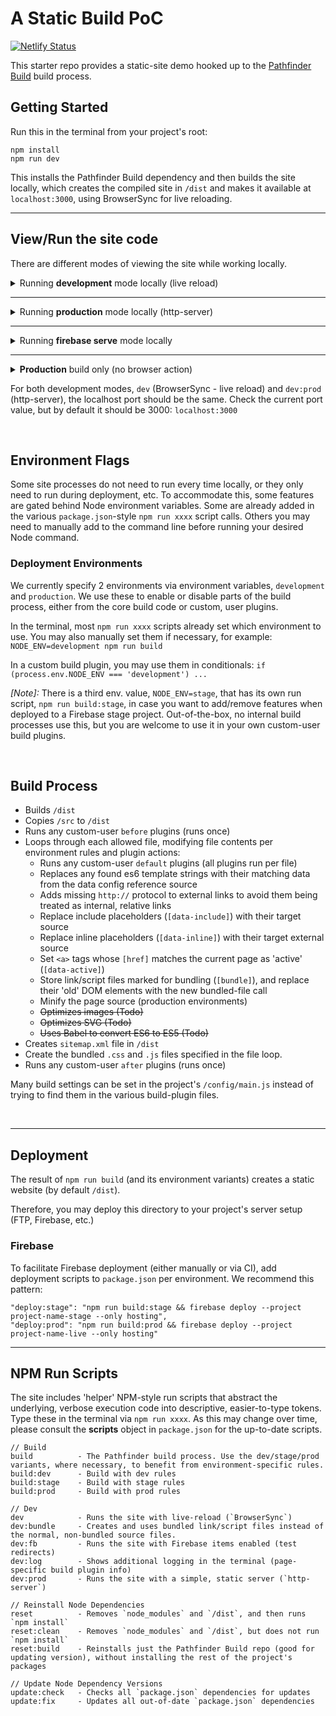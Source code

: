 # A Static Build PoC

[![Netlify Status](https://api.netlify.com/api/v1/badges/3940ba98-f07f-49dd-babf-5122295d9b61/deploy-status)](https://app.netlify.com/sites/ibmc/deploys)

This starter repo provides a static-site demo hooked up to the [Pathfinder Build](https://gitlab.pint.com/pathfinder/build) build process.

## Getting Started

Run this in the terminal from your project's root:

```
npm install
npm run dev
```

This installs the Pathfinder Build dependency and then builds the site locally, which creates the compiled site in `/dist` and makes it available at `localhost:3000`, using BrowserSync for live reloading.

---
## View/Run the site code

There are different modes of viewing the site while working locally.

<details>
  <summary>Running <strong>development</strong> mode locally (live reload)</summary><br>

  To view your codebase locally, run `npm run dev`.

  1. This first runs `/node_modules/pathfinder/scripts/build.js`, which copies the `/src` files to `/dist`, and then modifies them per each the active build plugins.
  2. After the `/dist` folder files are built, `/node_modules/pathfinder/scripts/dev.js` runs, which starts the BrowserSync live-reload server.

  _[Note]:_ By default, files are not minified and link/script elements marked `[data-inline]` are not inlined (retain external file call).  
  This way, when using dev tools to inspect in `localhost`, you see the correct line numbers, etc.

  _[Note]:_ Some functionality may be enabled or disabled only in this environment. In `package.json`, we specify a node environment variable to designate development-mode: `NODE_ENV=development npm run build && node scripts/dev.js`.
  In the various build-plugin files, you'll then see some code affected via:<br>
  `if (process.env.NODE_ENV === 'development')`<br> 
  or<br> 
  `if (process.env.NODE_ENV !== 'development')`.
</details>

---

<details>
  <summary>Running <strong>production</strong> mode locally (http-server)</summary><br>

  To view the static, ready-for-production version of the site locally, run `npm run dev:prod`.

  Instead of running BrowserSync live-reload, it instead runs `http-server` to be a simple, static server. This has the benefit of not injecting the 2 scripts BrowserSync adds, and emulates how the site should look and behave on the production server (pure-static site pages).
</details>

---

<details>
  <summary>Running <strong>firebase serve</strong> mode locally</summary><br>

  To test firebase functionality locally, namely testing redirects in `firebase.json`, run the command `npm run dev:fb`. 

  This runs `firebase serve` against the `/dist` folder.
</details>

---

<details>
  <summary><strong>Production</strong> build only (no browser action)</summary><br>

  If you just need to build the `/dist` directory, run `npm run build:prod`.

  _[Note]:_ The above NPM run script is equivalent to: `NODE_ENV=production npm run build`.
</details>

For both development modes, `dev` (BrowserSync - live reload) and `dev:prod` (http-server), the localhost port should be the same. Check the current port value,
but by default it should be 3000: `localhost:3000`

&nbsp;

## Environment Flags

Some site processes do not need to run every time locally, or they only need to run during deployment, etc. To accommodate this, some features are gated behind Node environment variables.
Some are already added in the various `package.json`-style `npm run xxxx` script calls. Others you may need to manually add to the command line before running your desired Node command.

### Deployment Environments

We currently specify 2 environments via environment variables, `development` and `production`. We use these to enable or disable parts of the build process, either from the core build code or custom, user plugins.

In the terminal, most `npm run xxxx` scripts already set which environment to use. You may also manually set them if necessary, for example: `NODE_ENV=development npm run build`

In a custom build plugin, you may use them in conditionals: `if (process.env.NODE_ENV === 'development') ...`

_[Note]:_ There is a third env. value, `NODE_ENV=stage`, that has its own run script, `npm run build:stage`, in case you want to add/remove features when deployed to a Firebase stage project. 
Out-of-the-box, no internal build processes use this, but you are welcome to use it in your own custom-user build plugins.

&nbsp;

## Build Process

* Builds `/dist`
* Copies `/src` to `/dist`
* Runs any custom-user `before` plugins (runs once)
* Loops through each allowed file, modifying file contents per environment rules and plugin actions:
  * Runs any custom-user `default` plugins (all plugins run per file)
  * Replaces any found es6 template strings with their matching data from the data config reference source
  * Adds missing `http://` protocol to external links to avoid them being treated as internal, relative links
  * Replace include placeholders (`[data-include]`) with their target source
  * Replace inline placeholders (`[data-inline]`) with their target external source
  * Set `<a>` tags whose `[href]` matches the current page as 'active' (`[data-active]`)
  * Store link/script files marked for bundling (`[bundle]`), and replace their 'old' DOM elements with the new bundled-file call
  * Minify the page source (production environments)
  * ~~Optimizes images (Todo)~~
  * ~~Optimizes SVG (Todo)~~
  * ~~Uses Babel to convert ES6 to ES5 (Todo)~~
* Creates `sitemap.xml` file in `/dist`
* Create the bundled `.css` and `.js` files specified in the file loop.
* Runs any custom-user `after` plugins (runs once)

Many build settings can be set in the project's `/config/main.js` instead of trying to find them in the various build-plugin files.

&nbsp;

---

## Deployment

The result of `npm run build` (and its environment variants) creates a static website (by default `/dist`).

Therefore, you may deploy this directory to your project's server setup (FTP, Firebase, etc.)

### Firebase

To facilitate Firebase deployment (either manually or via CI), add deployment scripts to `package.json` per environment. We recommend this pattern:

```
"deploy:stage": "npm run build:stage && firebase deploy --project project-name-stage --only hosting",
"deploy:prod": "npm run build:prod && firebase deploy --project project-name-live --only hosting"
```


---

## NPM Run Scripts

The site includes 'helper' NPM-style run scripts that abstract the underlying, verbose execution code into descriptive, easier-to-type tokens. Type these in the terminal via `npm run xxxx`. As this may change over time, please consult the **scripts** object in `package.json` for the up-to-date scripts.

```
// Build
build          - The Pathfinder build process. Use the dev/stage/prod variants, where necessary, to benefit from environment-specific rules.
build:dev      - Build with dev rules
build:stage    - Build with stage rules
build:prod     - Build with prod rules

// Dev
dev            - Runs the site with live-reload (`BrowserSync`)
dev:bundle     - Creates and uses bundled link/script files instead of the normal, non-bundled source files.
dev:fb         - Runs the site with Firebase items enabled (test redirects)
dev:log        - Shows additional logging in the terminal (page-specific build plugin info)
dev:prod       - Runs the site with a simple, static server (`http-server`)

// Reinstall Node Dependencies
reset          - Removes `node_modules` and `/dist`, and then runs `npm install`
reset:clean    - Removes `node_modules` and `/dist`, but does not run `npm install`
reset:build    - Reinstalls just the Pathfinder Build repo (good for updating version), without installing the rest of the project's packages

// Update Node Dependency Versions
update:check   - Checks all `package.json` dependencies for updates
update:fix     - Updates all out-of-date `package.json` dependencies
```